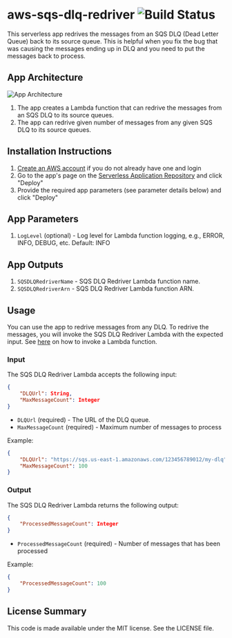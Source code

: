# aws-sqs-dlq-redriver ![Build Status](https://codebuild.us-east-1.amazonaws.com/badges?uuid=eyJlbmNyeXB0ZWREYXRhIjoiYys5THI3OU1Pc3BIUjc0TWV2aGRFaG1nVCtCZ1ZHYVJpcWtnUVBqSWU0bEFldkVPd2Y5c1pzQUo0NzVEZlpCZWtMOEp1VVByRmZPT2dpWnVYU3RtMkJNPSIsIml2UGFyYW1ldGVyU3BlYyI6IlluaFA0SERpdWdQaFNFOHQiLCJtYXRlcmlhbFNldFNlcmlhbCI6MX0%3D&branch=master)

This serverless app redrives the messages from an SQS DLQ (Dead Letter Queue) back to its source queue. This is helpful when you fix the bug that was causing the messages ending up in DLQ and you need to put the messages back to process.

## App Architecture

![App Architecture](https://github.com/luhong/aws-sqs-dlq-redriver/raw/master/images/app-architecture.png)

1. The app creates a Lambda function that can redrive the messages from an SQS DLQ to its source queues.
1. The app can redrive given number of messages from any given SQS DLQ to its source queues.

## Installation Instructions

1. [Create an AWS account](https://portal.aws.amazon.com/gp/aws/developer/registration/index.html) if you do not already have one and login
1. Go to the app's page on the [Serverless Application Repository](TODO) and click "Deploy"
1. Provide the required app parameters (see parameter details below) and click "Deploy"

## App Parameters

1. `LogLevel` (optional) - Log level for Lambda function logging, e.g., ERROR, INFO, DEBUG, etc. Default: INFO

## App Outputs

1. `SQSDLQRedriverName` - SQS DLQ Redriver Lambda function name.
1. `SQSDLQRedriverArn` - SQS DLQ Redriver Lambda function ARN.

## Usage
You can use the app to redrive messages from any DLQ. To redrive the messages, you will invoke the SQS DLQ Redriver Lambda with the expected input. See [here](https://docs.aws.amazon.com/lambda/latest/dg/invoking-lambda-functions.html) on how to invoke a Lambda function.

### Input
The SQS DLQ Redriver Lambda accepts the following input:
```json
{
    "DLQUrl": String,
    "MaxMessageCount": Integer
}
```
* `DLQUrl` (required) - The URL of the DLQ queue.
* `MaxMessageCount` (required) - Maximum number of messages to process

Example:
```json
{
    "DLQUrl": "https://sqs.us-east-1.amazonaws.com/123456789012/my-dlq",
    "MaxMessageCount": 100
}
```

### Output
The SQS DLQ Redriver Lambda returns the following output:
```json
{
    "ProcessedMessageCount": Integer
}
```
* `ProcessedMessageCount` (required) - Number of messages that has been processed

Example:
```json
{
    "ProcessedMessageCount": 100
}
```
## License Summary

This code is made available under the MIT license. See the LICENSE file.